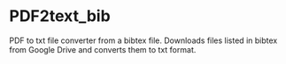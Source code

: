 # PDF2text_bib
 PDF to txt file converter from a bibtex file. Downloads files listed in bibtex from Google Drive and converts them to txt format.
